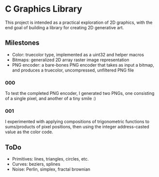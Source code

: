 # C Graphics Library
This project is intended as a practical exploration of 2D graphics, with the end goal of building a library for creating 2D generative art.
## Milestones
* Color: truecolor type, implemented as a uint32 and helper macros
* Bitmaps: generalized 2D array raster image representation
* PNG encoder: a bare-bones PNG encoder that takes as input a bitmap, and produces a truecolor, uncompressed, unfiltered PNG file
### 000
To test the completed PNG encoder, I generated two PNGs, one consisting of a single pixel, and another of a tiny smile :)
### 001
I experimented with applying compositions of trigonometric functions to sums/products of pixel positions, then using the integer address-casted value as the color code.
## ToDo
* Primitives: lines, triangles, circles, etc.
* Curves: beziers, splines
* Noise: Perlin, simplex, fractal brownian

